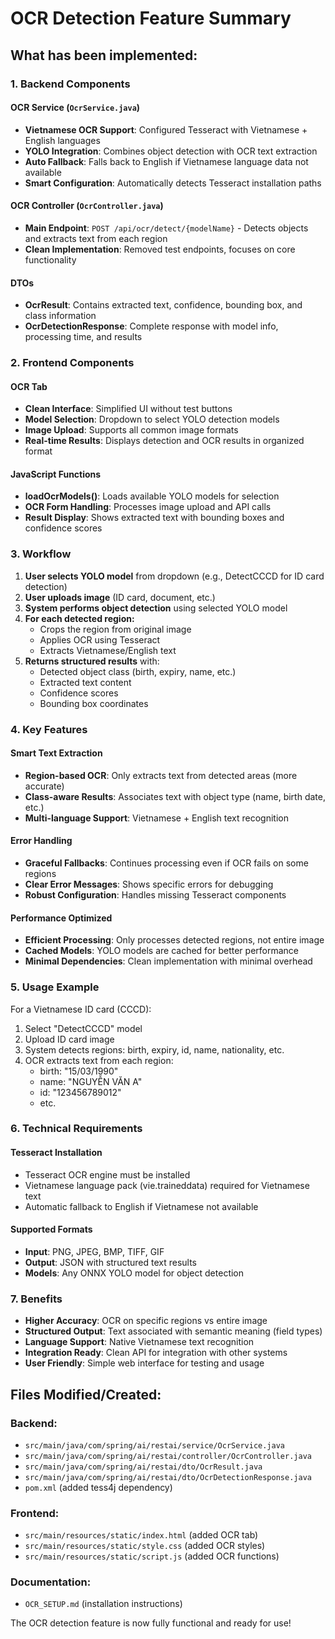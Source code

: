 # OCR Detection Feature Summary

## What has been implemented:

### 1. Backend Components

#### OCR Service (`OcrService.java`)
- **Vietnamese OCR Support**: Configured Tesseract with Vietnamese + English languages
- **YOLO Integration**: Combines object detection with OCR text extraction
- **Auto Fallback**: Falls back to English if Vietnamese language data not available
- **Smart Configuration**: Automatically detects Tesseract installation paths

#### OCR Controller (`OcrController.java`)
- **Main Endpoint**: `POST /api/ocr/detect/{modelName}` - Detects objects and extracts text from each region
- **Clean Implementation**: Removed test endpoints, focuses on core functionality

#### DTOs
- **OcrResult**: Contains extracted text, confidence, bounding box, and class information
- **OcrDetectionResponse**: Complete response with model info, processing time, and results

### 2. Frontend Components

#### OCR Tab
- **Clean Interface**: Simplified UI without test buttons
- **Model Selection**: Dropdown to select YOLO detection models
- **Image Upload**: Supports all common image formats
- **Real-time Results**: Displays detection and OCR results in organized format

#### JavaScript Functions
- **loadOcrModels()**: Loads available YOLO models for selection
- **OCR Form Handling**: Processes image upload and API calls
- **Result Display**: Shows extracted text with bounding boxes and confidence scores

### 3. Workflow

1. **User selects YOLO model** from dropdown (e.g., DetectCCCD for ID card detection)
2. **User uploads image** (ID card, document, etc.)
3. **System performs object detection** using selected YOLO model
4. **For each detected region:**
   - Crops the region from original image
   - Applies OCR using Tesseract
   - Extracts Vietnamese/English text
5. **Returns structured results** with:
   - Detected object class (birth, expiry, name, etc.)
   - Extracted text content
   - Confidence scores
   - Bounding box coordinates

### 4. Key Features

#### Smart Text Extraction
- **Region-based OCR**: Only extracts text from detected areas (more accurate)
- **Class-aware Results**: Associates text with object type (name, birth date, etc.)
- **Multi-language Support**: Vietnamese + English text recognition

#### Error Handling
- **Graceful Fallbacks**: Continues processing even if OCR fails on some regions
- **Clear Error Messages**: Shows specific errors for debugging
- **Robust Configuration**: Handles missing Tesseract components

#### Performance Optimized
- **Efficient Processing**: Only processes detected regions, not entire image
- **Cached Models**: YOLO models are cached for better performance
- **Minimal Dependencies**: Clean implementation with minimal overhead

### 5. Usage Example

For a Vietnamese ID card (CCCD):
1. Select "DetectCCCD" model
2. Upload ID card image
3. System detects regions: birth, expiry, id, name, nationality, etc.
4. OCR extracts text from each region:
   - birth: "15/03/1990"
   - name: "NGUYỄN VĂN A"
   - id: "123456789012"
   - etc.

### 6. Technical Requirements

#### Tesseract Installation
- Tesseract OCR engine must be installed
- Vietnamese language pack (vie.traineddata) required for Vietnamese text
- Automatic fallback to English if Vietnamese not available

#### Supported Formats
- **Input**: PNG, JPEG, BMP, TIFF, GIF
- **Output**: JSON with structured text results
- **Models**: Any ONNX YOLO model for object detection

### 7. Benefits

- **Higher Accuracy**: OCR on specific regions vs entire image
- **Structured Output**: Text associated with semantic meaning (field types)
- **Language Support**: Native Vietnamese text recognition
- **Integration Ready**: Clean API for integration with other systems
- **User Friendly**: Simple web interface for testing and usage

## Files Modified/Created:

### Backend:
- `src/main/java/com/spring/ai/restai/service/OcrService.java`
- `src/main/java/com/spring/ai/restai/controller/OcrController.java`
- `src/main/java/com/spring/ai/restai/dto/OcrResult.java`
- `src/main/java/com/spring/ai/restai/dto/OcrDetectionResponse.java`
- `pom.xml` (added tess4j dependency)

### Frontend:
- `src/main/resources/static/index.html` (added OCR tab)
- `src/main/resources/static/style.css` (added OCR styles)
- `src/main/resources/static/script.js` (added OCR functions)

### Documentation:
- `OCR_SETUP.md` (installation instructions)

The OCR detection feature is now fully functional and ready for use!
